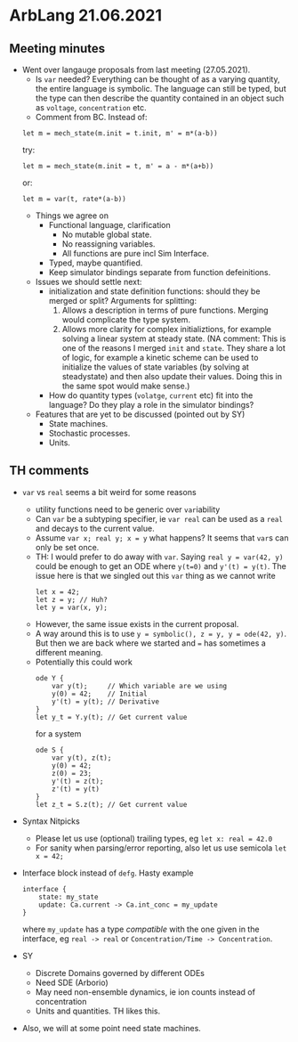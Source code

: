 ArbLang 21.06.2021
==================

## Meeting minutes
  -  Went over langauge proposals from last meeting (27.05.2021).
      - Is `var` needed? Everything can be thought of as a varying quantity, the entire language is symbolic. The language can still be typed, but the type can then describe the quantity contained in an object such as `voltage`, `concentration` etc. 
      - Comment from BC. Instead of:
      ```
      let m = mech_state(m.init = t.init, m' = m*(a-b))
      ```
      try: 
      ```
      let m = mech_state(m.init = t, m' = a - m*(a+b))
      ```
      or: 
      ```
      let m = var(t, rate*(a-b))
      ```
      - Things we agree on
        - Functional language, clarification
          - No mutable global state.
          - No reassigning variables.
          - All functions are pure incl Sim Interface.
        - Typed, maybe quantified.
        - Keep simulator bindings separate from function defeinitions.
      - Issues we should settle next: 
          - initialization and state definition functions: should they be merged or split? Arguments for splitting: 
              1. Allows a description in terms of pure functions. Merging would complicate the type system. 
              2. Allows more clarity for complex initializtions, for example solving a linear system at steady state. (NA comment: This is one of the reasons I merged `init` and `state`. They share a lot of logic, for example a kinetic scheme can be used to initialize the values of state variables (by solving at steadystate) and then also update their values. Doing this in the same spot would make sense.)
          - How do quantity types (`volatge`, `current` etc) fit into the language? Do they play a role in the simulator bindings?
      - Features that are yet to be discussed (pointed out by SY)
          - State machines.
          - Stochastic processes.
          - Units.  
     
## TH comments
- `var` vs `real` seems a bit weird for some reasons
  - utility functions need to be generic over `var`iability
  - Can `var` be a subtyping specifier, ie `var real` can be used as a `real` and decays to the current value.
  - Assume `var x; real y; x = y` what happens? It seems that `var`s can only be set once.
  - TH: I would prefer to do away with `var`. Saying `real y = var(42, y)` could be enough to get an ODE where `y(t=0)` and `y'(t) = y(t)`. The issue here is that we singled out this `var` thing as we cannot write
    ```
    let x = 42;
    let z = y; // Huh?
    let y = var(x, y);
    ```
  - However, the same issue exists in the current proposal. 
  - A way around this is to use `y = symbolic(), z = y, y = ode(42, y)`. But then we are back where we started and `=` has sometimes a different meaning. 
  - Potentially this could work
    ```
    ode Y {
        var y(t);     // Which variable are we using
        y(0) = 42;    // Initial
        y'(t) = y(t); // Derivative
    }
    let y_t = Y.y(t); // Get current value
    ```
    for a system
    ```
    ode S {
        var y(t), z(t);
        y(0) = 42;
        z(0) = 23;
        y'(t) = z(t);
        z'(t) = y(t)
    }
    let z_t = S.z(t); // Get current value
    ```

- Syntax Nitpicks
  - Please let us use (optional) trailing types, eg `let x: real = 42.0`
  - For sanity when parsing/error reporting, also let us use semicola `let x = 42;`

- Interface block instead of `defg`. Hasty example
  ```
  interface {
      state: my_state
      update: Ca.current -> Ca.int_conc = my_update
  }
  ```
  where `my_update` has a type _compatible_ with the one given in the interface, eg `real -> real` or `Concentration/Time -> Concentration`.

- SY
  - Discrete Domains governed by different ODEs
  - Need SDE (Arborio)
  - May need non-ensemble dynamics, ie ion counts instead of concentration
  - Units and quantities. TH likes this.

- Also, we will at some point need state machines.

